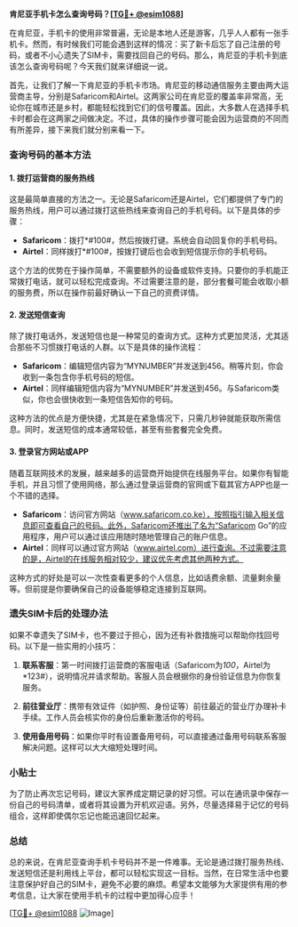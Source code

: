 **肯尼亚手机卡怎么查询号码？[[TG💪+ @esim1088](https://t.me/s/esim1088)]**

在肯尼亚，手机卡的使用非常普遍，无论是本地人还是游客，几乎人人都有一张手机卡。然而，有时候我们可能会遇到这样的情况：买了新卡后忘了自己注册的号码，或者不小心遗失了SIM卡，需要找回自己的号码。那么，肯尼亚的手机卡到底该怎么查询号码呢？今天我们就来详细说一说。

首先，让我们了解一下肯尼亚的手机卡市场。肯尼亚的移动通信服务主要由两大运营商主导，分别是Safaricom和Airtel。这两家公司在肯尼亚的覆盖率非常高，无论你在城市还是乡村，都能轻松找到它们的信号覆盖。因此，大多数人在选择手机卡时都会在这两家之间做决定。不过，具体的操作步骤可能会因为运营商的不同而有所差异，接下来我们就分别来看一下。

### 查询号码的基本方法

#### 1. 拨打运营商的服务热线

这是最简单直接的方法之一。无论是Safaricom还是Airtel，它们都提供了专门的服务热线，用户可以通过拨打这些热线来查询自己的手机号码。以下是具体的步骤：

- **Safaricom**：拨打*#100#，然后按拨打键。系统会自动回复你的手机号码。
- **Airtel**：同样拨打*#100#，按拨打键后也会收到短信提示你的手机号码。

这个方法的优势在于操作简单，不需要额外的设备或软件支持。只要你的手机能正常拨打电话，就可以轻松完成查询。不过需要注意的是，部分套餐可能会收取小额的服务费，所以在操作前最好确认一下自己的资费详情。

#### 2. 发送短信查询

除了拨打电话外，发送短信也是一种常见的查询方式。这种方式更加灵活，尤其适合那些不习惯拨打电话的人群。以下是具体的操作流程：

- **Safaricom**：编辑短信内容为“MYNUMBER”并发送到456。稍等片刻，你会收到一条包含你手机号码的短信。
- **Airtel**：同样编辑短信内容为“MYNUMBER”并发送到456。与Safaricom类似，你也会很快收到一条短信告知你的号码。

这种方法的优点是方便快捷，尤其是在紧急情况下，只需几秒钟就能获取所需信息。同时，发送短信的成本通常较低，甚至有些套餐完全免费。

#### 3. 登录官方网站或APP

随着互联网技术的发展，越来越多的运营商开始提供在线服务平台。如果你有智能手机，并且习惯了使用网络，那么通过登录运营商的官网或下载其官方APP也是一个不错的选择。

- **Safaricom**：访问官方网站（www.safaricom.co.ke），按照指引输入相关信息即可查看自己的号码。此外，Safaricom还推出了名为“Safaricom Go”的应用程序，用户可以通过该应用随时随地管理自己的账户信息。
- **Airtel**：同样可以通过官方网站（www.airtel.com）进行查询。不过需要注意的是，Airtel的在线服务相对较少，建议优先考虑其他两种方式。

这种方式的好处是可以一次性查看更多的个人信息，比如话费余额、流量剩余量等。但前提是你要确保自己的设备能够稳定连接到互联网。

### 遗失SIM卡后的处理办法

如果不幸遗失了SIM卡，也不要过于担心，因为还有补救措施可以帮助你找回号码。以下是一些实用的小技巧：

1. **联系客服**：第一时间拨打运营商的客服电话（Safaricom为*100*，Airtel为*123#），说明情况并请求帮助。客服人员会根据你的身份验证信息为你恢复服务。
   
2. **前往营业厅**：携带有效证件（如护照、身份证等）前往最近的营业厅办理补卡手续。工作人员会核实你的身份后重新激活你的号码。

3. **使用备用号码**：如果你平时有设置备用号码，可以直接通过备用号码联系客服解决问题。这样可以大大缩短处理时间。

### 小贴士

为了防止再次忘记号码，建议大家养成定期记录的好习惯。可以在通讯录中保存一份自己的号码清单，或者将其设置为开机欢迎语。另外，尽量选择易于记忆的号码组合，这样即使偶尔忘记也能迅速回忆起来。

### 总结

总的来说，在肯尼亚查询手机卡号码并不是一件难事。无论是通过拨打服务热线、发送短信还是利用线上平台，都可以轻松实现这一目标。当然，在日常生活中也要注意保护好自己的SIM卡，避免不必要的麻烦。希望本文能够为大家提供有用的参考信息，让大家在使用手机卡的过程中更加得心应手！

[[TG💪+ @esim1088](https://t.me/s/esim1088) ![Image](https://i.postimg.cc/4NQfJmqS/Snipaste-2025-05-13-00-14-12.png)]